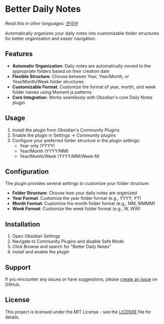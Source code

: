 # Better Daily Notes

_Read this in other languages: [한국어](README.ko.md)_

Automatically organizes your daily notes into customizable folder structures for better organization and easier navigation.

## Features

- **Automatic Organization**: Daily notes are automatically moved to the appropriate folders based on their creation date
- **Flexible Structure**: Choose between Year, Year/Month, or Year/Month/Week folder structures
- **Customizable Format**: Customize the format of year, month, and week folder names using Moment.js patterns
- **Core Integration**: Works seamlessly with Obsidian's core Daily Notes plugin

## Usage

1. Install the plugin from Obsidian's Community Plugins
2. Enable the plugin in Settings → Community plugins
3. Configure your preferred folder structure in the plugin settings:
   - Year only (YYYY)
   - Year/Month (YYYY/MM)
   - Year/Month/Week (YYYY/MM/Week-N)

## Configuration

The plugin provides several settings to customize your folder structure:

- **Folder Structure**: Choose how your daily notes are organized
- **Year Format**: Customize the year folder format (e.g., YYYY, YY)
- **Month Format**: Customize the month folder format (e.g., MM, MMMM)
- **Week Format**: Customize the week folder format (e.g., W, WW)

## Installation

1. Open Obsidian Settings
2. Navigate to Community Plugins and disable Safe Mode
3. Click Browse and search for "Better Daily Notes"
4. Install and enable the plugin

## Support

If you encounter any issues or have suggestions, please [create an issue](https://github.com/duchangkim/obsidian-better-daily-notes/issues) on GitHub.

## License

This project is licensed under the MIT License - see the [LICENSE](LICENSE) file for details.
